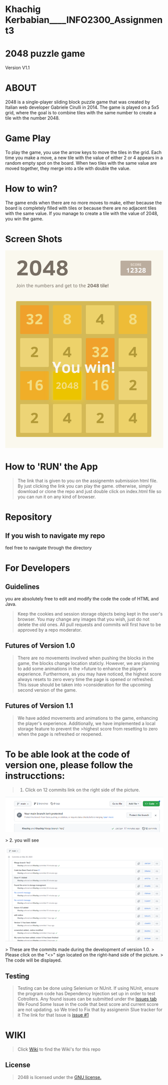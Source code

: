 # Khachig Kerbabian____INFO2300_Assignment3
# 2048 puzzle game
Version V1.1


 # ABOUT
 2048 is a single-player sliding block puzzle game that was created by Italian web developer Gabriele Cirulli in 2014. The game is played on a 5x5 grid, where the goal is to combine tiles with the same number to create a tile with the number 2048.


 # Game Play
 To play the game, you use the arrow keys to move the tiles in the grid. Each time you make a move, a new tile with the value of either 2 or 4 appears in a random empty spot on the board. When two tiles with the same value are moved together, they merge into a tile with double the value.

  # How to win?
  The game ends when there are no more moves to make, either because the board is completely filled with tiles or because there are no adjacent tiles with the same value. If you manage to create a tile with the value of 2048, you win the game.



# Screen Shots
<p align="center">
  <img src="https://github.com/MathByte/INFO2300_Assignment3/blob/main/screenshot.png" alt="Screenshot"/>
</p>



  # How to \'RUN\' the App
> The link that is given to you on the assignemtn submission html file.  By just clicking the link you can play the game.
otherwise, simply download or clone the repo and just double click on index.html file so you can run it on any kind of browser.


  # Repository
 ## If you wish to navigate my repo
 feel free to navigate through the directory



# For Developers
## Guidelines
 you are absolutely free to edit and modify the code the code of HTML and Java.
 > Keep the cookies and session storage objects being kept in the user's browser.
> You may change any images that you wish, just do not delete the old ones.
> All pull requests and commits will first have to be approved by a repo moderator.

## Futures of Version 1.0
>There are no movements involved when pushing the blocks in the game, the blocks change location staticly. However, we are planning to add some animations in the >future to enhance the player's experience.
>Furthermore, as you may have noticed, the highest score always resets to zero every time the page is opened or refreshed. This issue should be taken into >consideration for the upcoming second version of the game.

## Futures of Version 1.1
>We have added movements and animations to the game, enhancing the player's experience. Additionally, we have implemented a local storage feature to prevent the >highest score from resetting to zero when the page is refreshed or reopened.

# To be able look at the code of version one, please follow the instrucctions:
> 1. Click on 12 commits link on the right side of the picture.
> <p align="center">
  <img src="https://github.com/MathByte/INFO2300_Assignment3/blob/main/screenshot1.png" alt="Screenshot"/>
</p>
> 2. you will see 
<p align="center">
  <img src="https://github.com/MathByte/INFO2300_Assignment3/blob/main/screenshot2.png" alt="Screenshot"/>
</p>
> These are the commits made during the development of version 1.0.
> Please click on the "<>" sign located on the right-hand side of the picture.
> The code will be displayed.


## Testing
> Testing can be done using Selenium or NUnit.
> If using NUnit, ensure the program code has Dependency Injection set up in order to test Cotrollers.
> Any found issues can be submitted under the [Issues tab](https://github.com/MathByte/INFO2300_Assignment3/issues)
> We Found Some Issue in the code that best score and current score are not updating. so We tried to Fix that by assignenin SIue tracker for it 
> The link for that Issue is [issue #1](https://github.com/MathByte/INFO2300_Assignment3/issues/1#issue-1633141946)


# WIKI
> Click [Wiki](https://github.com/MathByte/INFO2300_Assignment3/wiki) to find the Wiki\'s for this repo

## License
>2048 is licensed under the [GNU license.](https://github.com/MathByte/INFO2300_Assignment3/blob/master/LICENSE.txt)
